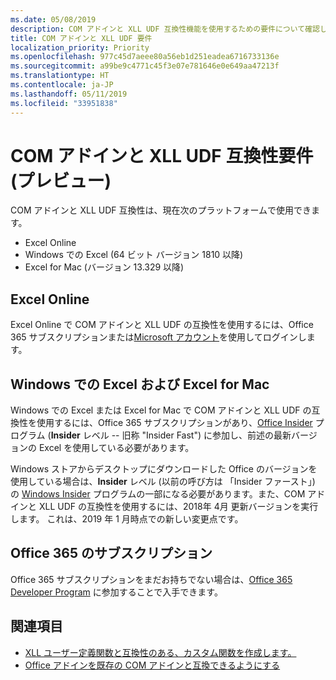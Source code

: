 ```yaml
---
ms.date: 05/08/2019
description: COM アドインと XLL UDF 互換性機能を使用するための要件について確認します。
title: COM アドインと XLL UDF 要件
localization_priority: Priority
ms.openlocfilehash: 977c45d7aeee80a56eb1d251eadea6716733136e
ms.sourcegitcommit: a99be9c4771c45f3e07e781646e0e649aa47213f
ms.translationtype: HT
ms.contentlocale: ja-JP
ms.lasthandoff: 05/11/2019
ms.locfileid: "33951838"
---
```

# <a name="com-add-in-and-xll-udf-compatibility-requirements-preview"></a>COM アドインと XLL UDF 互換性要件 (プレビュー)

COM アドインと XLL UDF 互換性は、現在次のプラットフォームで使用できます。

- Excel Online
- Windows での Excel (64 ビット バージョン 1810 以降)
- Excel for Mac (バージョン 13.329 以降)

## <a name="excel-online"></a>Excel Online
Excel Online で COM アドインと XLL UDF の互換性を使用するには、Office 365 サブスクリプションまたは[Microsoft アカウント](https://account.microsoft.com/account)を使用してログインします。

## <a name="excel-on-windows-and-excel-for-mac"></a>Windows での Excel および Excel for Mac
Windows での Excel または Excel for Mac で COM アドインと XLL UDF の互換性を使用するには、Office 365 サブスクリプションがあり、[Office Insider](https://products.office.com/office-insider) プログラム (**Insider** レベル -- 旧称 "Insider Fast") に参加し、前述の最新バージョンの Excel を使用している必要があります。

Windows ストアからデスクトップにダウンロードした Office のバージョンを使用している場合は、**Insider** レベル (以前の呼び方は 「Insider ファースト」) の [Windows Insider](https://insider.windows.com/) プログラムの一部になる必要があります。また、COM アドインと XLL UDF の互換性を使用するには、2018年 4月 更新バージョンを実行します。 これは、2019 年 1 月時点での新しい変更点です。

## <a name="subscribe-to-office-365"></a>Office 365 のサブスクリプション
Office 365 サブスクリプションをまだお持ちでない場合は、[Office 365 Developer Program](https://developer.microsoft.com/ja-JP/office/dev-program) に参加することで入手できます。

## <a name="see-also"></a>関連項目

- [XLL ユーザー定義関数と互換性のある、カスタム関数を作成します。](make-custom-functions-compatible-with-xll-udf.md)
- [Office アドインを既存の COM アドインと互換できるようにする](../develop/make-office-add-in-compatible-with-existing-com-add-in.md)